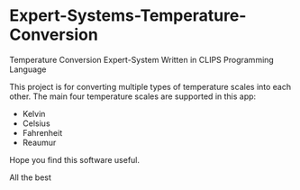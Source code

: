 # Expert-Systems-Temperature-Conversion
Temperature Conversion Expert-System Written in CLIPS Programming Language 

This project is for converting multiple types of temperature scales into each other. 
The main four temperature scales are supported in this app:
- Kelvin
- Celsius
- Fahrenheit
- Reaumur

Hope you find this software useful. 

All the best
